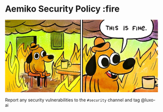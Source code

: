 # Aemiko Security Policy :fire

![this is fine](img/this_is_fine.png)

Report any security vulnerabilities to the `#security` channel and tag @luxo-ai
